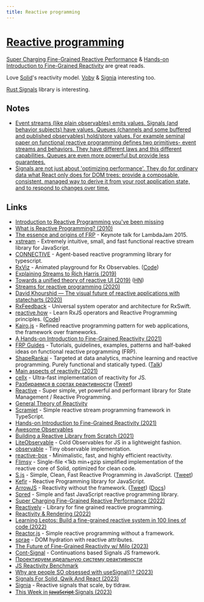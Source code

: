 ```yaml
---
title: Reactive programming
---
```


# [Reactive programming](https://en.wikipedia.org/wiki/Reactive_programming)

[Super Charging Fine-Grained Reactive Performance](https://dev.to/modderme123/super-charging-fine-grained-reactive-performance-47ph) & [Hands-on Introduction to Fine-Grained Reactivity](https://dev.to/ryansolid/a-hands-on-introduction-to-fine-grained-reactivity-3ndf) are great reads.

Love [Solid](../programming-languages/javascript/js-libraries/solid.md)'s reactivity model. [Voby](https://github.com/vobyjs/voby) & [Signia](https://github.com/tldraw/signia) interesting too.

[Rust Signals](https://github.com/Pauan/rust-signals) library is interesting.

## Notes

- [Event streams (like plain observables) emits values. Signals (and behavior subjects) have values. Queues (channels and some buffered and published observables) hold/store values. For example seminal paper on functional reactive programming defines two primitives- event streams and behaviors. They have different laws and this different capabilities. Queues are even more powerful but provide less guarantees.](https://www.reddit.com/r/reactjs/comments/yk6iy3/react_vdom_vs_preact_signal_performance_flame/)
- [Signals are not just about 'optimizing performance'. They do for ordinary data what React only does for DOM trees: provide a composable, consistent, managed way to derive it from your root application state, and to respond to changes over time.](https://twitter.com/djsheldrick/status/1629036972944633856)

## Links

- [Introduction to Reactive Programming you've been missing](https://gist.github.com/staltz/868e7e9bc2a7b8c1f754)
- [What is Reactive Programming? (2010)](http://paulstovell.com/blog/reactive-programming)
- [The essence and origins of FRP](https://github.com/conal/talk-2015-essence-and-origins-of-frp) - Keynote talk for LambdaJam 2015.
- [xstream](https://github.com/staltz/xstream) - Extremely intuitive, small, and fast functional reactive stream library for JavaScript.
- [CONNECTIVE](https://connective.dev/) - Agent-based reactive programming library for typescript.
- [RxViz](https://rxviz.com/) - Animated playground for Rx Observables. ([Code](https://github.com/moroshko/rxviz))
- [Explaining Streams to Rich Harris (2019)](https://johnlindquist.com/explaining-streams-to-rich-harris)
- [Towards a unified theory of reactive UI (2019)](https://raphlinus.github.io/ui/druid/2019/11/22/reactive-ui.html) ([HN](https://news.ycombinator.com/item?id=21607818))
- [Streams for reactive programming (2020)](https://surma.dev/things/streams-for-reactive-programming/)
- [David Khourshid — The visual future of reactive applications with statecharts (2020)](https://www.youtube.com/watch?v=o84Xw8qiTCw)
- [RxFeedback](https://github.com/NoTests/RxFeedback.swift) - Universal system operator and architecture for RxSwift.
- [reactive.how](https://reactive.how/) - Learn RxJS operators and Reactive Programming principles. ([Code](https://github.com/cedricss/reactive.how))
- [Kairo.js](https://github.com/3Shain/kairo) - Refined reactive programming pattern for web applications, the framework over frameworks.
- [A Hands-on Introduction to Fine-Grained Reactivity (2021)](https://dev.to/ryansolid/a-hands-on-introduction-to-fine-grained-reactivity-3ndf)
- [FRP Guides](https://github.com/HeinrichApfelmus/frp-guides) - Tutorials, guidelines, examples, patterns and half-baked ideas on functional reactive programming (FRP).
- [ShapeRankai](https://github.com/f5devcentral/shapeRank) - Targeted at data analytics, machine learning and reactive programming. Purely functional and statically typed. ([Talk](https://www.youtube.com/watch?v=vMO-CFlbYf8))
- [Main aspects of reactivity (2021)](https://dev.to/ninjin/main-aspects-of-reactivity-58co)
- [cellx](https://github.com/Riim/cellx) - Ultra-fast implementation of reactivity for JS.
- [Разбираемся в сортах реактивности](https://github.com/nin-jin/slides/blob/master/reactivity/readme.md) ([Tweet](https://twitter.com/andrey_sitnik/status/1460956157854752768))
- [Reactive](https://github.com/YousefED/reactive) - Super simple, yet powerful and performant library for State Management / Reactive Programming.
- [General Theory of Reactivity](https://github.com/kriskowal/gtor)
- [Scramjet](https://github.com/scramjetorg/framework-js) - Simple reactive stream programming framework in TypeScript.
- [Hands-on Introduction to Fine-Grained Reactivity (2021)](https://dev.to/ryansolid/a-hands-on-introduction-to-fine-grained-reactivity-3ndf)
- [Awesome Observables](https://github.com/sindresorhus/awesome-observables)
- [Building a Reactive Library from Scratch (2021)](https://dev.to/ryansolid/building-a-reactive-library-from-scratch-1i0p)
- [LiteObservable](https://github.com/lxsmnsyc/LiteObservable) - Cold Observables for JS in a lightweight fashion.
- [observable](https://github.com/ally-ui/observable) - Tiny observable implementation.
- [reactive-box](https://github.com/re-js/reactive-box) - Minimalistic, fast, and highly efficient reactivity.
- [Flimsy](https://github.com/fabiospampinato/flimsy) - Single-file <1kb min+gzip simplified implementation of the reactive core of Solid, optimized for clean code.
- [S.js](https://github.com/adamhaile/S) - Simple, Clean, Fast Reactive Programming in JavaScript. ([Tweet](https://twitter.com/RyanCarniato/status/1604764288052142080))
- [Kefir](https://github.com/kefirjs/kefir) - Reactive Programming library for JavaScript.
- [ArrowJS](https://github.com/justin-schroeder/arrow-js) - Reactivity without the framework. ([Tweet](https://twitter.com/jpschroeder/status/1593326779179073537)) ([Docs](https://www.arrow-js.com/))
- [Spred](https://github.com/art-bazhin/spred) - Simple and fast JavaScript reactive programming library.
- [Super Charging Fine-Grained Reactive Performance (2022)](https://dev.to/modderme123/super-charging-fine-grained-reactive-performance-47ph)
- [Reactively](https://github.com/modderme123/reactively) - Library for fine grained reactive programming.
- [Reactivity & Rendering (2022)](https://www.youtube.com/watch?v=R5AcOtxIdMk)
- [Learning Leptos: Build a fine-grained reactive system in 100 lines of code (2022)](https://www.youtube.com/watch?v=GWB3vTWeLd4)
- [Reactor.js](https://github.com/fynyky/reactor.js) - Simple reactive programming without a framework.
- [sprae](https://github.com/dy/sprae) - DOM hydration with reactive attributes.
- [The Future of Fine-Grained Reactivity w/ Milo (2023)](https://www.youtube.com/watch?v=A2TiLvCDKSg)
- [Cont-Signal](https://github.com/rkirov/cont-signal) - Continuations based Signals JS framework.
- [Проектируем идеальную систему реактивности](https://page.hyoo.ru/#!=eh2o9_cl9nuy/View%22eh2o9_cl9nuy%22.Details=Reactive%20ReactJS)
- [JS Reactivity Benchmark](https://github.com/modderme123/js-reactivity-benchmark)
- [Why are people SO obsessed with useSignal()? (2023)](https://www.youtube.com/watch?v=lXDDNM5rZQI)
- [Signals For Solid, Qwik And React (2023)](https://www.youtube.com/watch?v=ZLMjJL70glE)
- [Signia](https://github.com/tldraw/signia) - Reactive signals that scale, by tldraw.
- [This Week in J̶a̶v̶a̶S̶c̶r̶i̶p̶t̶ Signals (2023)](https://www.youtube.com/watch?v=g584AIL1HtI)
